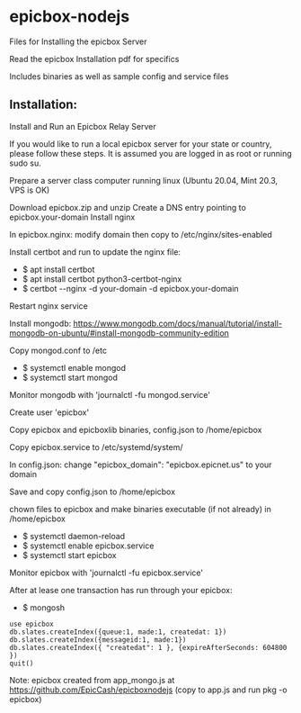 # epicbox-nodejs

Files for Installing the epicbox Server

Read the epicbox Installation pdf for specifics

Includes binaries as well as sample config and service files

## Installation:

Install and Run an Epicbox Relay Server

If you would like to run a local epicbox server for your state or country, please follow these
steps. It is assumed you are logged in as root or running sudo su.

Prepare a server class computer running linux (Ubuntu 20.04, Mint 20.3, VPS is OK)

Download epicbox.zip and unzip
Create a DNS entry pointing to epicbox.your-domain
Install nginx

In epicbox.nginx: modify domain then copy to /etc/nginx/sites-enabled

Install certbot and run to update the nginx file:
- $ apt install certbot
- $ apt install certbot python3-certbot-nginx
- $ certbot --nginx -d your-domain -d epicbox.your-domain

Restart nginx service

Install mongodb: https://www.mongodb.com/docs/manual/tutorial/install-mongodb-on-ubuntu/#install-mongodb-community-edition

Copy mongod.conf to /etc
- $ systemctl enable mongod
- $ systemctl start mongod

Monitor mongodb with 'journalctl -fu mongod.service'

Create user 'epicbox'

Copy epicbox and epicboxlib binaries, config.json to /home/epicbox

Copy epicbox.service to /etc/systemd/system/

In config.json: change "epicbox_domain": "epicbox.epicnet.us" to your domain

Save and copy config.json to /home/epicbox

chown files to epicbox and make binaries executable (if not already) in /home/epicbox

- $ systemctl daemon-reload
- $ systemctl enable epicbox.service
- $ systemctl start epicbox

Monitor epicbox with 'journalctl -fu epicbox.service'

After at lease one transaction has run through your epicbox:
- $ mongosh
```
use epicbox
db.slates.createIndex({queue:1, made:1, createdat: 1})
db.slates.createIndex({messageid:1, made:1})
db.slates.createIndex({ "createdat": 1 }, {expireAfterSeconds: 604800 })
quit()
``` 
Note: epicbox created from app_mongo.js at https://github.com/EpicCash/epicboxnodejs
(copy to app.js and run pkg -o epicbox)

